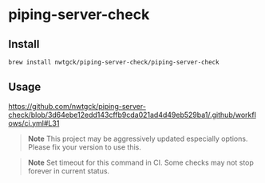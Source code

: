 # piping-server-check

## Install

```bash
brew install nwtgck/piping-server-check/piping-server-check
```

## Usage

https://github.com/nwtgck/piping-server-check/blob/3d64ebe12edd143cffb9cda021ad4d49eb529ba1/.github/workflows/ci.yml#L31

> **Note**
> This project may be aggressively updated especially options. Please fix your version to use this.

> **Note**
> Set timeout for this command in CI. Some checks may not stop forever in current status.
